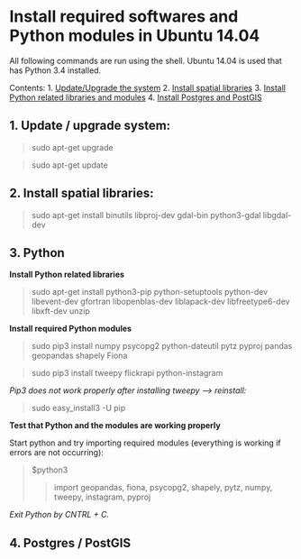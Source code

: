 # Install required softwares and Python modules in Ubuntu 14.04

All following commands are run using the shell. Ubuntu 14.04 is used that has Python 3.4 installed.  

Contents:
    1. [Update/Upgrade the system](#1)
    2. [Install spatial libraries](#2)
    3. [Install Python related libraries and modules](#3)
    4. [Install Postgres and PostGIS](#4)

## <a name="1"></a>1. Update / upgrade system:
>    sudo apt-get upgrade

>    sudo apt-get update


## <a name="2"></a>2. Install spatial libraries:
>   sudo apt-get install binutils libproj-dev gdal-bin python3-gdal libgdal-dev

## <a name="3"></a>3. Python

**Install Python related libraries**
>   sudo apt-get install python3-pip python-setuptools python-dev libevent-dev gfortran libopenblas-dev liblapack-dev libfreetype6-dev libxft-dev unzip

**Install required Python modules**
>   sudo pip3 install numpy psycopg2 python-dateutil pytz pyproj pandas geopandas shapely Fiona

>   sudo pip3 install tweepy flickrapi python-instagram

_Pip3 does not work properly after installing tweepy --> reinstall:_
>   sudo easy_install3 -U pip

**Test that Python and the modules are working properly**

Start python and try importing required modules (everything is working if errors are not occurring):
>   $python3 
>   > import geopandas, fiona, psycopg2, shapely, pytz, numpy, tweepy, instagram, pyproj



_Exit Python by CNTRL + C._

## <a name="4"></a>4. Postgres / PostGIS

